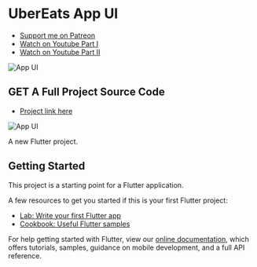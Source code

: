 # UberEats App UI

- [Support me on Patreon](https://www.patreon.com/sopheamenvan?fan_landing=true)
- [Watch on Youtube Part I](https://www.youtube.com/watch?v=0i92pBJBpiw&t=1457s)
- [Watch on Youtube Part II](https://www.youtube.com/watch?v=M81yV4J7h3U)

![App UI](https://user-images.githubusercontent.com/16510597/102695436-f97a5a80-4259-11eb-82e7-0e0e5dd7920f.jpg)

## GET A Full Project Source Code

- [Project link here](https://www.patreon.com/posts/50613395)

![App UI](https://user-images.githubusercontent.com/16510597/116849594-38151e00-ac19-11eb-9cd2-094dd3497cba.png)

A new Flutter project.

## Getting Started

This project is a starting point for a Flutter application.

A few resources to get you started if this is your first Flutter project:

- [Lab: Write your first Flutter app](https://flutter.dev/docs/get-started/codelab)
- [Cookbook: Useful Flutter samples](https://flutter.dev/docs/cookbook)

For help getting started with Flutter, view our
[online documentation](https://flutter.dev/docs), which offers tutorials,
samples, guidance on mobile development, and a full API reference.
